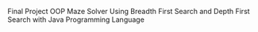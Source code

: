 Final Project OOP Maze Solver Using Breadth First Search and Depth First Search with Java Programming Language
